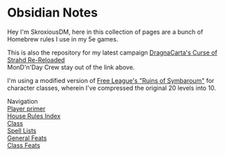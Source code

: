 # Obsidian Notes

Hey I'm SkroxiousDM, here in this collection of pages are a bunch of Homebrew rules I use in my 5e games.

This is also the repository for my latest campaign [DragnaCarta's Curse of Strahd Re-Reloaded](https://www.strahdreloaded.com/) <br/>
MonD'n'Day Crew stay out of the link above.<br/>

I'm using a modified version of [Free League's "Ruins of Symbaroum"](https://preview.drivethrurpg.com/en/product/317720/ruins-of-symbaroum-5e-the-promised-land) for character classes, wherein I've compressed the original 20 levels into 10.

Navigation<br/>
[Player primer](https://skroxiousdm.github.io/SkroxiousDM/1.%20Start%20Here/Character%20Creation%20Steps) <br/>
[House Rules Index](https://skroxiousdm.github.io/SkroxiousDM/7.%20House%20Rules/1.%20House%20Rules%20Index)<br/>
[Class](https://skroxiousdm.github.io/SkroxiousDM/3.Classes/Class)<br/>
[Spell Lists](https://skroxiousdm.github.io/SkroxiousDM/6.Spells/Spell%20Lists/0%20Spell%20Lists)<br/>
[General Feats](https://skroxiousdm.github.io/SkroxiousDM/4.Feats/General%20Feats)<br/>
[Class Feats](https://skroxiousdm.github.io/SkroxiousDM/4.Feats/Class%20Feats)<br/>
